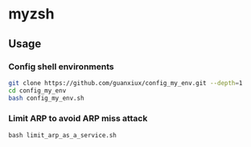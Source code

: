 # myzsh

## Usage

### Config shell environments
```bash
git clone https://github.com/guanxiux/config_my_env.git --depth=1
cd config_my_env
bash config_my_env.sh
```

### Limit ARP to avoid ARP miss attack
```
bash limit_arp_as_a_service.sh
```